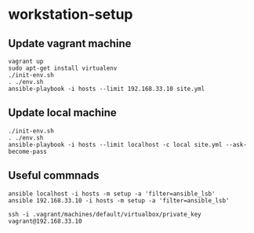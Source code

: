 # workstation-setup

## Update vagrant machine
```
vagrant up
sudo apt-get install virtualenv
./init-env.sh
. ./env.sh
ansible-playbook -i hosts --limit 192.168.33.10 site.yml
```

## Update local machine
```
./init-env.sh
. ./env.sh
ansible-playbook -i hosts --limit localhost -c local site.yml --ask-become-pass
```

## Useful commnads

```
ansible localhost -i hosts -m setup -a 'filter=ansible_lsb'
ansible 192.168.33.10 -i hosts -m setup -a 'filter=ansible_lsb'
```

```
ssh -i .vagrant/machines/default/virtualbox/private_key  vagrant@192.168.33.10
```